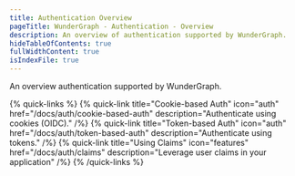 ```yaml
---
title: Authentication Overview
pageTitle: WunderGraph - Authentication - Overview
description: An overview of authentication supported by WunderGraph.
hideTableOfContents: true
fullWidthContent: true
isIndexFile: true
---
```


An overview authentication supported by WunderGraph.

{% quick-links %}
{% quick-link title="Cookie-based Auth" icon="auth" href="/docs/auth/cookie-based-auth" description="Authenticate using cookies (OIDC)." /%}
{% quick-link title="Token-based Auth" icon="auth" href="/docs/auth/token-based-auth" description="Authenticate using tokens." /%}
{% quick-link title="Using Claims" icon="features" href="/docs/auth/claims" description="Leverage user claims in your application" /%}
{% /quick-links %}
